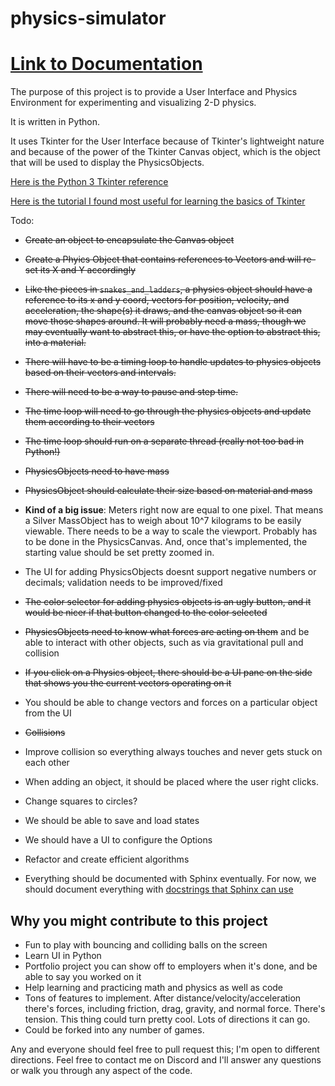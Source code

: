 # physics-simulator

<a href="https://unhm-programming-team.github.io/physics-simulator/"><h1>Link to Documentation</h1></a>

The purpose of this project is to provide a User Interface and Physics Environment for experimenting and visualizing 2-D physics.

It is written in Python.

It uses Tkinter for the User Interface because of Tkinter's lightweight nature and because of the power of the Tkinter Canvas object, which is the object that will be used to display the PhysicsObjects. 

[Here is the Python 3 Tkinter reference](https://docs.python.org/3/library/tkinter.html)

[Here is the tutorial I found most useful for learning the basics of Tkinter](https://tkdocs.com/tutorial/index.html)

Todo:
 - ~~Create an object to encapsulate the Canvas object~~
 - ~~Create a Phyics Object that contains references to Vectors and will re-set its X and Y accordingly~~
 - ~~Like the pieces in `snakes_and_ladders`, a physics object should have a reference to its x and y coord, vectors for position, velocity, and acceleration, the shape(s) it draws, and the canvas object so it can move those shapes around. It will probably need a mass, though we may eventually want to abstract this, or have the option to abstract this, into a material.~~
 - ~~There will have to be a timing loop to handle updates to physics objects based on their vectors and intervals.~~
 - ~~There will need to be a way to pause and step time.~~
 - ~~The time loop will need to go through the physics objects and update them according to their vectors~~
 - ~~The time loop should run on a separate thread (really not too bad in Python!)~~
 - ~~PhysicsObjects need to have mass~~
 - ~~PhysicsObject should calculate their size based on material and mass~~
 - **Kind of a big issue**: Meters right now are equal to one pixel. That means a Silver MassObject has to weigh about 10^7 kilograms to be easily viewable. There needs to be a way to scale the viewport. Probably has to be done in the PhysicsCanvas. And, once that's implemented, the starting value should be set pretty zoomed in.
 - The UI for adding PhysicsObjects doesnt support negative numbers or decimals; validation needs to be improved/fixed
 - ~~The color selector for adding physics objects is an ugly button, and it would be nicer if that button changed to the color selected~~
 - ~~PhysicsObjects need to know what forces are acting on them~~ and be able to interact with other objects, such as via gravitational pull and collision
 - ~~If you click on a Physics object, there should be a UI pane on the side that shows you the current vectors operating on it~~
 - You should be able to change vectors and forces on a particular object from the UI
 - ~~Collisions~~
 - Improve collision so everything always touches and never gets stuck on each other
 - When adding an object, it should be placed where the user right clicks.
 - Change squares to circles?
 - We should be able to save and load states
 - We should have a UI to configure the Options
 - Refactor and create efficient algorithms

- Everything should be documented with Sphinx eventually. For now, we should document everything with [docstrings that Sphinx can use](https://sphinx-rtd-tutorial.readthedocs.io/en/latest/docstrings.html)

## Why you might contribute to this project

- Fun to play with bouncing and colliding balls on the screen
- Learn UI in Python
- Portfolio project you can show off to employers when it's done, and be able to say you worked on it
- Help learning and practicing math and physics as well as code
- Tons of features to implement. After distance/velocity/acceleration there's forces, including friction, drag, gravity, and normal force. There's tension. This thing could turn pretty cool. Lots of directions it can go.
- Could be forked into any number of games.

Any and everyone should feel free to pull request this; I'm open to different directions. Feel free to contact me on Discord and I'll answer any questions or walk you through any aspect of the code.
